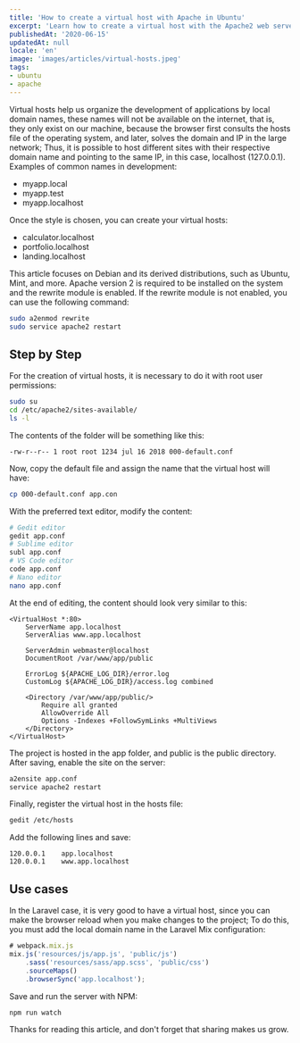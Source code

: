 ```yaml
---
title: 'How to create a virtual host with Apache in Ubuntu'
excerpt: 'Learn how to create a virtual host with the Apache2 web server in Ubuntu, and organize your application development projects. '
publishedAt: '2020-06-15'
updatedAt: null
locale: 'en'
image: 'images/articles/virtual-hosts.jpeg'
tags:
- ubuntu
- apache
---
```


Virtual hosts help us organize the development of applications by local domain names, these names will not be available on the internet, that is, they only exist on our machine, because the browser first consults the hosts file of the operating system, and later, solves the domain and IP in the large network; Thus, it is possible to host different sites with their respective domain name and pointing to the same IP, in this case, localhost (127.0.0.1). Examples of common names in development:

* myapp.local
* myapp.test
* myapp.localhost

Once the style is chosen, you can create your virtual hosts:

* calculator.localhost
* portfolio.localhost
* landing.localhost

This article focuses on Debian and its derived distributions, such as Ubuntu, Mint, and more. Apache version 2 is required to be installed on the system and the rewrite module is enabled. If the rewrite module is not enabled, you can use the following command:

```bash
sudo a2enmod rewrite
sudo service apache2 restart
```

## Step by Step

For the creation of virtual hosts, it is necessary to do it with root user permissions:

```bash
sudo su
cd /etc/apache2/sites-available/
ls -l
```

The contents of the folder will be something like this:

```
-rw-r--r-- 1 root root 1234 jul 16 2018 000-default.conf
```

Now, copy the default file and assign the name that the virtual host will have:

```bash
cp 000-default.conf app.con
```

With the preferred text editor, modify the content:

```bash
# Gedit editor
gedit app.conf
# Sublime editor
subl app.conf
# VS Code editor
code app.conf
# Nano editor
nano app.conf
```

At the end of editing, the content should look very similar to this:

```
<VirtualHost *:80>
    ServerName app.localhost
    ServerAlias www.app.localhost

    ServerAdmin webmaster@localhost
    DocumentRoot /var/www/app/public

    ErrorLog ${APACHE_LOG_DIR}/error.log
    CustomLog ${APACHE_LOG_DIR}/access.log combined

    <Directory /var/www/app/public/>
        Require all granted
        AllowOverride All
        Options -Indexes +FollowSymLinks +MultiViews
    </Directory>
</VirtualHost>
```

The project is hosted in the app folder, and public is the public directory. After saving, enable the site on the server:

```bash
a2ensite app.conf
service apache2 restart
```

Finally, register the virtual host in the hosts file:

```bash
gedit /etc/hosts
```

Add the following lines and save:

```
120.0.0.1    app.localhost
120.0.0.1    www.app.localhost
```

## Use cases

In the Laravel case, it is very good to have a virtual host, since you can make the browser reload when you make changes to the project; To do this, you must add the local domain name in the Laravel Mix configuration:

```js
# webpack.mix.js
mix.js('resources/js/app.js', 'public/js')
    .sass('resources/sass/app.scss', 'public/css')
    .sourceMaps()
    .browserSync('app.localhost');
```

Save and run the server with NPM:

```bash
npm run watch
```

Thanks for reading this article, and don't forget that sharing makes us grow.